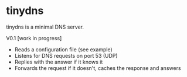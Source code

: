 # tinydns

tinydns is a minimal DNS server.

V0.1 [work in progress]
- Reads a configuration file (see example)
- Listens for DNS requests on port 53 (UDP)
- Replies with the answer if it knows it
- Forwards the request if it doesn't, caches the response and answers
